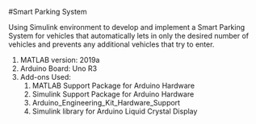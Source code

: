 #Smart Parking System

Using Simulink environment to develop and implement a Smart Parking System for vehicles that automatically lets in only the desired number of vehicles and prevents any additional vehicles that try to enter. 

1. MATLAB version: 2019a
2. Arduino Board: Uno R3
3. Add-ons Used:
   1. MATLAB Support Package for Arduino Hardware
   2. Simulink Support Package for Arduino Hardware
   3. Arduino_Engineering_Kit_Hardware_Support
   4. Simulink library for Arduino Liquid Crystal Display

